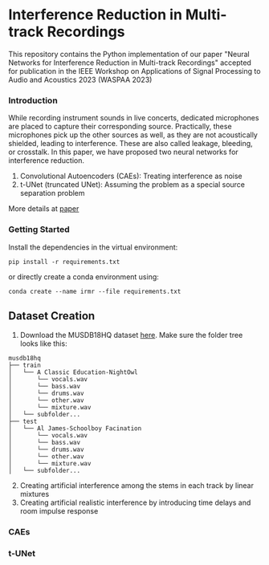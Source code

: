 # Interference Reduction in Multi-track Recordings

This repository contains the Python implementation of our paper "Neural Networks for Interference Reduction in Multi-track Recordings" accepted for publication in the IEEE Workshop on Applications of Signal Processing to Audio and Acoustics 2023 (WASPAA 2023)

### Introduction
While recording instrument sounds in live concerts, dedicated microphones are placed to capture their corresponding source. Practically, these microphones pick up the other sources as well, as they are not acoustically shielded, leading to interference. These are also called leakage, bleeding, or crosstalk. In this paper, we have proposed two neural networks for interference reduction.

1. Convolutional Autoencoders (CAEs): Treating interference as noise
2. t-UNet (truncated UNet): Assuming the problem as a special source separation problem

More details at [paper]()

### Getting Started

Install the dependencies in the virtual environment:
```
pip install -r requirements.txt
```
or directly create a conda environment using:
```
conda create --name irmr --file requirements.txt
```

## Dataset Creation
1. Download the MUSDB18HQ dataset [here](https://zenodo.org/record/3338373). Make sure the folder tree looks like this:
```
musdb18hq
├── train
│   └── A Classic Education-NightOwl
│       └── vocals.wav
│       └── bass.wav
│       └── drums.wav
│       └── other.wav
│       └── mixture.wav
│   └── subfolder...
├── test
│   └── Al James-Schoolboy Facination
│       └── vocals.wav
│       └── bass.wav
│       └── drums.wav
│       └── other.wav
│       └── mixture.wav
│   └── subfolder...

```
2. Creating artificial interference among the stems in each track by linear mixtures
3. Creating artificial realistic interference by introducing time delays and room impulse response

### CAEs


### t-UNet
